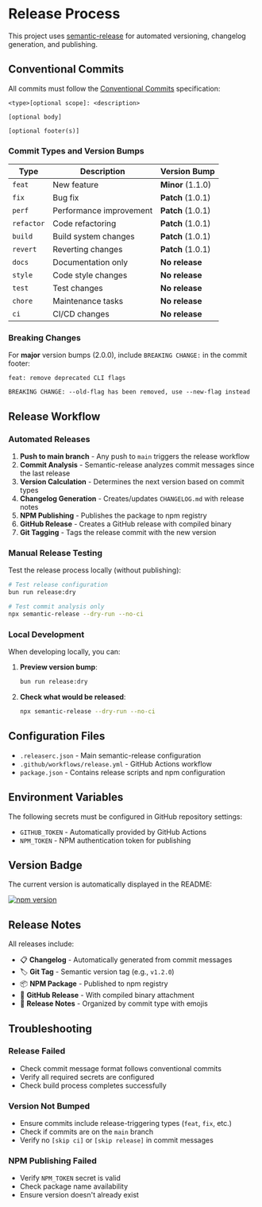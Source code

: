 # Release Process

This project uses [semantic-release](https://semantic-release.gitbook.io/) for automated versioning, changelog generation, and publishing.

## Conventional Commits

All commits must follow the [Conventional Commits](https://www.conventionalcommits.org/) specification:

```
<type>[optional scope]: <description>

[optional body]

[optional footer(s)]
```

### Commit Types and Version Bumps

| Type | Description | Version Bump |
|------|-------------|--------------|
| `feat` | New feature | **Minor** (1.1.0) |
| `fix` | Bug fix | **Patch** (1.0.1) |
| `perf` | Performance improvement | **Patch** (1.0.1) |
| `refactor` | Code refactoring | **Patch** (1.0.1) |
| `build` | Build system changes | **Patch** (1.0.1) |
| `revert` | Reverting changes | **Patch** (1.0.1) |
| `docs` | Documentation only | **No release** |
| `style` | Code style changes | **No release** |
| `test` | Test changes | **No release** |
| `chore` | Maintenance tasks | **No release** |
| `ci` | CI/CD changes | **No release** |

### Breaking Changes

For **major** version bumps (2.0.0), include `BREAKING CHANGE:` in the commit footer:

```
feat: remove deprecated CLI flags

BREAKING CHANGE: --old-flag has been removed, use --new-flag instead
```

## Release Workflow

### Automated Releases

1. **Push to main branch** - Any push to `main` triggers the release workflow
2. **Commit Analysis** - Semantic-release analyzes commit messages since the last release
3. **Version Calculation** - Determines the next version based on commit types
4. **Changelog Generation** - Creates/updates `CHANGELOG.md` with release notes
5. **NPM Publishing** - Publishes the package to npm registry
6. **GitHub Release** - Creates a GitHub release with compiled binary
7. **Git Tagging** - Tags the release commit with the new version

### Manual Release Testing

Test the release process locally (without publishing):

```bash
# Test release configuration
bun run release:dry

# Test commit analysis only  
npx semantic-release --dry-run --no-ci
```

### Local Development

When developing locally, you can:

1. **Preview version bump**:

   ```bash
   bun run release:dry
   ```

2. **Check what would be released**:

   ```bash
   npx semantic-release --dry-run --no-ci
   ```

## Configuration Files

- `.releaserc.json` - Main semantic-release configuration
- `.github/workflows/release.yml` - GitHub Actions workflow
- `package.json` - Contains release scripts and npm configuration

## Environment Variables

The following secrets must be configured in GitHub repository settings:

- `GITHUB_TOKEN` - Automatically provided by GitHub Actions
- `NPM_TOKEN` - NPM authentication token for publishing

## Version Badge

The current version is automatically displayed in the README:

[![npm version](https://badge.fury.io/js/commit.svg)](https://badge.fury.io/js/commit)

## Release Notes

All releases include:

- 📋 **Changelog** - Automatically generated from commit messages
- 🏷️ **Git Tag** - Semantic version tag (e.g., `v1.2.0`)
- 📦 **NPM Package** - Published to npm registry
- 🎯 **GitHub Release** - With compiled binary attachment
- 🔗 **Release Notes** - Organized by commit type with emojis

## Troubleshooting

### Release Failed

- Check commit message format follows conventional commits
- Verify all required secrets are configured
- Check build process completes successfully

### Version Not Bumped

- Ensure commits include release-triggering types (`feat`, `fix`, etc.)
- Check if commits are on the `main` branch
- Verify no `[skip ci]` or `[skip release]` in commit messages

### NPM Publishing Failed

- Verify `NPM_TOKEN` secret is valid
- Check package name availability
- Ensure version doesn't already exist
